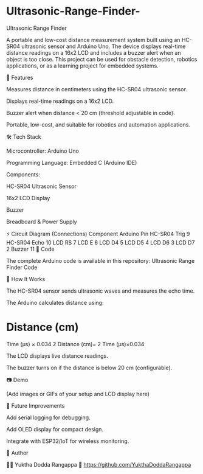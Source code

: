 # Ultrasonic-Range-Finder-
Ultrasonic Range Finder

A portable and low-cost distance measurement system built using an HC-SR04 ultrasonic sensor and Arduino Uno. The device displays real-time distance readings on a 16x2 LCD and includes a buzzer alert when an object is too close. This project can be used for obstacle detection, robotics applications, or as a learning project for embedded systems.

🚀 Features

Measures distance in centimeters using the HC-SR04 ultrasonic sensor.

Displays real-time readings on a 16x2 LCD.

Buzzer alert when distance < 20 cm (threshold adjustable in code).

Portable, low-cost, and suitable for robotics and automation applications.

🛠️ Tech Stack

Microcontroller: Arduino Uno

Programming Language: Embedded C (Arduino IDE)

Components:

HC-SR04 Ultrasonic Sensor

16x2 LCD Display

Buzzer

Breadboard & Power Supply

⚡ Circuit Diagram (Connections)
Component	Arduino Pin
HC-SR04 Trig	9
HC-SR04 Echo	10
LCD RS	7
LCD E	6
LCD D4	5
LCD D5	4
LCD D6	3
LCD D7	2
Buzzer	11
📜 Code

The complete Arduino code is available in this repository:
Ultrasonic Range Finder Code

🔧 How It Works

The HC-SR04 sensor sends ultrasonic waves and measures the echo time.

The Arduino calculates distance using:

Distance (cm)
=
Time (µs)
×
0.034
2
Distance (cm)=
2
Time (µs)×0.034
	​


The LCD displays live distance readings.

The buzzer turns on if the distance is below 20 cm (configurable).

📷 Demo

(Add images or GIFs of your setup and LCD display here)

🚦 Future Improvements

Add serial logging for debugging.

Add OLED display for compact design.

Integrate with ESP32/IoT for wireless monitoring.

📌 Author

👩‍💻 Yuktha Dodda Rangappa
🔗 https://github.com/YukthaDoddaRangappa
